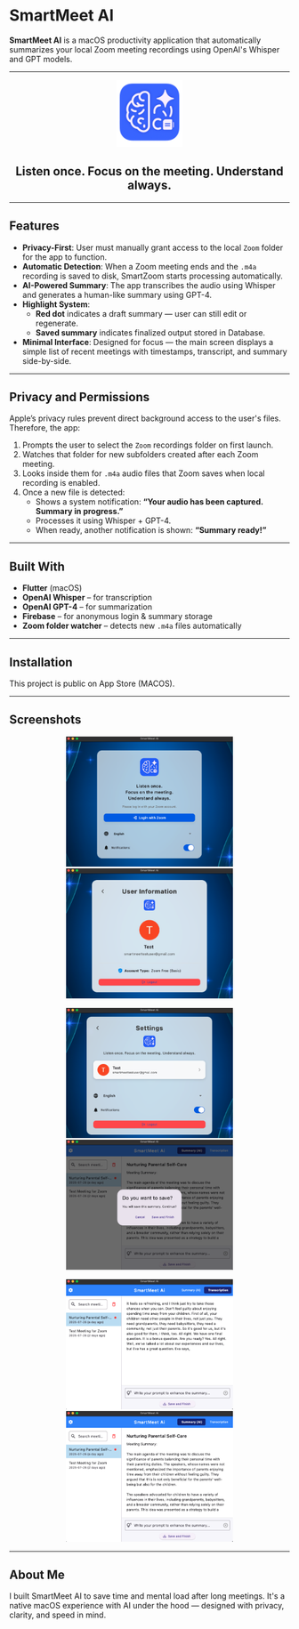 # SmartMeet AI

**SmartMeet AI** is a macOS productivity application that automatically summarizes your local Zoom meeting recordings using OpenAI's Whisper and GPT models.

---

 <p align="center">
  <img src="appicon_1.png" alt="SmartMeet AI" width="120"/>
</p>


<h2 align="center">Listen once. Focus on the meeting. Understand always.</h2>


  

---



## Features

- **Privacy-First**: User must manually grant access to the local `Zoom` folder for the app to function.
- **Automatic Detection**: When a Zoom meeting ends and the `.m4a` recording is saved to disk, SmartZoom starts processing automatically.
- **AI-Powered Summary**: The app transcribes the audio using Whisper and generates a human-like summary using GPT-4.
- **Highlight System**:
  - **Red dot** indicates a draft summary — user can still edit or regenerate.
  - **Saved summary** indicates finalized output stored in Database.
- **Minimal Interface**: Designed for focus — the main screen displays a simple list of recent meetings with timestamps, transcript, and summary side-by-side.

---

## Privacy and Permissions

Apple’s privacy rules prevent direct background access to the user's files. Therefore, the app:

1. Prompts the user to select the `Zoom` recordings folder on first launch.
2. Watches that folder for new subfolders created after each Zoom meeting.
3. Looks inside them for `.m4a` audio files that Zoom saves when local recording is enabled.
4. Once a new file is detected:
   - Shows a system notification: **“Your audio has been captured. Summary in progress.”**
   - Processes it using Whisper + GPT-4.
   - When ready, another notification is shown: **“Summary ready!”**

---

## Built With

- **Flutter** (macOS)
- **OpenAI Whisper** – for transcription
- **OpenAI GPT-4** – for summarization
- **Firebase** – for anonymous login & summary storage
- **Zoom folder watcher** – detects new `.m4a` files automatically

---

## Installation

This project is public on App Store (MACOS).

---

## Screenshots

<p align="center">
  <img src="SmartMeet AI_0.png" alt="Screenshot 0" width="300"/>
  <img src="SmartMeet AI_1.png" alt="Screenshot 1" width="300"/>
</p>

<p align="center">
  <img src="SmartMeet AI_2.png" alt="Screenshot 2" width="300"/>
  <img src="SmartMeet AI_3.png" alt="Screenshot 3" width="300"/>
</p>

<p align="center">
  <img src="SmartMeet AI_4.png" alt="Screenshot 4" width="300"/>
  <img src="SmartMeet AI_5.png" alt="Screenshot 5" width="300"/>
</p>


---

## About Me

I built SmartMeet AI to save time and mental load after long meetings. It's a native macOS experience with AI under the hood — designed with privacy, clarity, and speed in mind.

